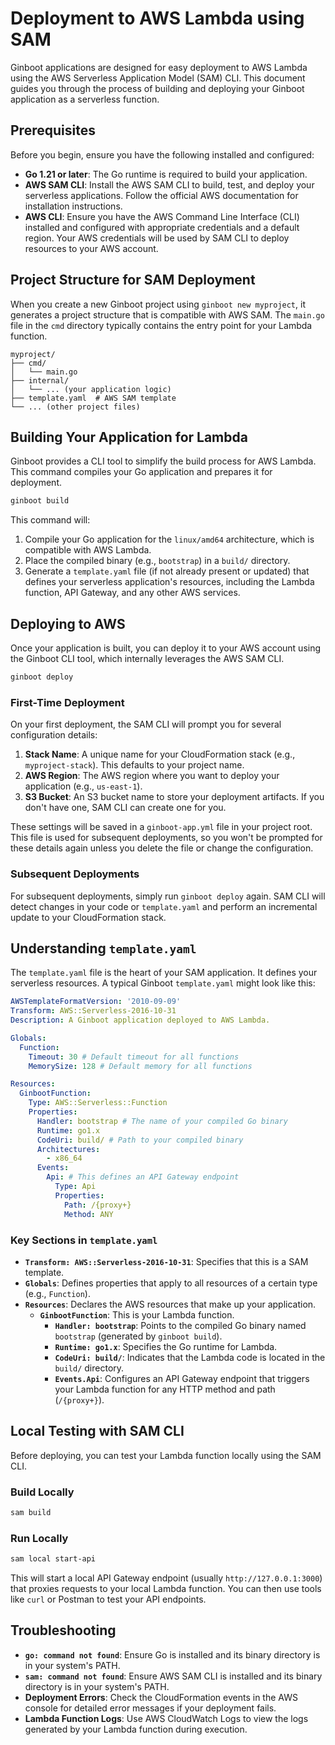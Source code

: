 # Deployment to AWS Lambda using SAM

Ginboot applications are designed for easy deployment to AWS Lambda using the AWS Serverless Application Model (SAM) CLI. This document guides you through the process of building and deploying your Ginboot application as a serverless function.

## Prerequisites

Before you begin, ensure you have the following installed and configured:

*   **Go 1.21 or later**: The Go runtime is required to build your application.
*   **AWS SAM CLI**: Install the AWS SAM CLI to build, test, and deploy your serverless applications. Follow the official AWS documentation for installation instructions.
*   **AWS CLI**: Ensure you have the AWS Command Line Interface (CLI) installed and configured with appropriate credentials and a default region. Your AWS credentials will be used by SAM CLI to deploy resources to your AWS account.

## Project Structure for SAM Deployment

When you create a new Ginboot project using `ginboot new myproject`, it generates a project structure that is compatible with AWS SAM. The `main.go` file in the `cmd` directory typically contains the entry point for your Lambda function.

```
myproject/
├── cmd/
│   └── main.go
├── internal/
│   └── ... (your application logic)
├── template.yaml  # AWS SAM template
└── ... (other project files)
```

## Building Your Application for Lambda

Ginboot provides a CLI tool to simplify the build process for AWS Lambda. This command compiles your Go application and prepares it for deployment.

```bash
ginboot build
```

This command will:
1.  Compile your Go application for the `linux/amd64` architecture, which is compatible with AWS Lambda.
2.  Place the compiled binary (e.g., `bootstrap`) in a `build/` directory.
3.  Generate a `template.yaml` file (if not already present or updated) that defines your serverless application's resources, including the Lambda function, API Gateway, and any other AWS services.

## Deploying to AWS

Once your application is built, you can deploy it to your AWS account using the Ginboot CLI tool, which internally leverages the AWS SAM CLI.

```bash
ginboot deploy
```

### First-Time Deployment

On your first deployment, the SAM CLI will prompt you for several configuration details:

1.  **Stack Name**: A unique name for your CloudFormation stack (e.g., `myproject-stack`). This defaults to your project name.
2.  **AWS Region**: The AWS region where you want to deploy your application (e.g., `us-east-1`).
3.  **S3 Bucket**: An S3 bucket name to store your deployment artifacts. If you don't have one, SAM CLI can create one for you.

These settings will be saved in a `ginboot-app.yml` file in your project root. This file is used for subsequent deployments, so you won't be prompted for these details again unless you delete the file or change the configuration.

### Subsequent Deployments

For subsequent deployments, simply run `ginboot deploy` again. SAM CLI will detect changes in your code or `template.yaml` and perform an incremental update to your CloudFormation stack.

## Understanding `template.yaml`

The `template.yaml` file is the heart of your SAM application. It defines your serverless resources. A typical Ginboot `template.yaml` might look like this:

```yaml
AWSTemplateFormatVersion: '2010-09-09'
Transform: AWS::Serverless-2016-10-31
Description: A Ginboot application deployed to AWS Lambda.

Globals:
  Function:
    Timeout: 30 # Default timeout for all functions
    MemorySize: 128 # Default memory for all functions

Resources:
  GinbootFunction:
    Type: AWS::Serverless::Function
    Properties:
      Handler: bootstrap # The name of your compiled Go binary
      Runtime: go1.x
      CodeUri: build/ # Path to your compiled binary
      Architectures:
        - x86_64
      Events:
        Api: # This defines an API Gateway endpoint
          Type: Api
          Properties:
            Path: /{proxy+}
            Method: ANY
```

### Key Sections in `template.yaml`

*   **`Transform: AWS::Serverless-2016-10-31`**: Specifies that this is a SAM template.
*   **`Globals`**: Defines properties that apply to all resources of a certain type (e.g., `Function`).
*   **`Resources`**: Declares the AWS resources that make up your application.
    *   **`GinbootFunction`**: This is your Lambda function.
        *   **`Handler: bootstrap`**: Points to the compiled Go binary named `bootstrap` (generated by `ginboot build`).
        *   **`Runtime: go1.x`**: Specifies the Go runtime for Lambda.
        *   **`CodeUri: build/`**: Indicates that the Lambda code is located in the `build/` directory.
        *   **`Events.Api`**: Configures an API Gateway endpoint that triggers your Lambda function for any HTTP method and path (`/{proxy+}`).

## Local Testing with SAM CLI

Before deploying, you can test your Lambda function locally using the SAM CLI.

### Build Locally

```bash
sam build
```

### Run Locally

```bash
sam local start-api
```

This will start a local API Gateway endpoint (usually `http://127.0.0.1:3000`) that proxies requests to your local Lambda function. You can then use tools like `curl` or Postman to test your API endpoints.

## Troubleshooting

*   **`go: command not found`**: Ensure Go is installed and its binary directory is in your system's PATH.
*   **`sam: command not found`**: Ensure AWS SAM CLI is installed and its binary directory is in your system's PATH.
*   **Deployment Errors**: Check the CloudFormation events in the AWS console for detailed error messages if your deployment fails.
*   **Lambda Function Logs**: Use AWS CloudWatch Logs to view the logs generated by your Lambda function during execution.
